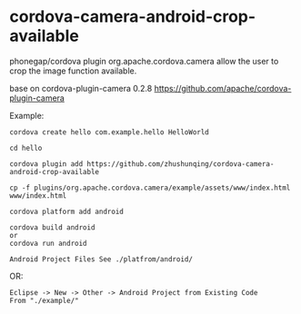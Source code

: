 cordova-camera-android-crop-available
=====================================

phonegap/cordova plugin org.apache.cordova.camera allow the user to crop the image function available.

base on cordova-plugin-camera 0.2.8 https://github.com/apache/cordova-plugin-camera

Example:

	cordova create hello com.example.hello HelloWorld

	cd hello

	cordova plugin add https://github.com/zhushunqing/cordova-camera-android-crop-available

	cp -f plugins/org.apache.cordova.camera/example/assets/www/index.html www/index.html

	cordova platform add android

	cordova build android
	or
	cordova run android

	Android Project Files See ./platfrom/android/

OR:

	Eclipse -> New -> Other -> Android Project from Existing Code
	From "./example/"
